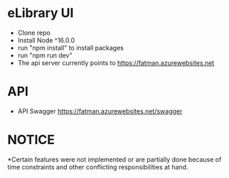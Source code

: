 

# eLibrary UI
  * Clone repo
  * Install Node ^16.0.0
  * run "npm install" to install packages
  * run "npm run dev"
  * The api server currently points to https://fatman.azurewebsites.net

# API
  * API Swagger https://fatman.azurewebsites.net/swagger

# NOTICE
 *Certain features were not implemented or are partially done
 because of time constraints and other conflicting responsibilities at hand.
